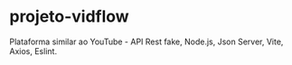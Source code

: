 # projeto-vidflow
Plataforma similar ao YouTube - API Rest fake, Node.js, Json Server, Vite, Axios, Eslint.
